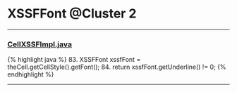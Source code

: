 # XSSFFont @Cluster 2

***

### [CellXSSFImpl.java](https://searchcode.com/codesearch/view/72854552/)
{% highlight java %}
83. XSSFFont xssfFont = theCell.getCellStyle().getFont();
84.   return xssfFont.getUnderline() != 0;
{% endhighlight %}

***

